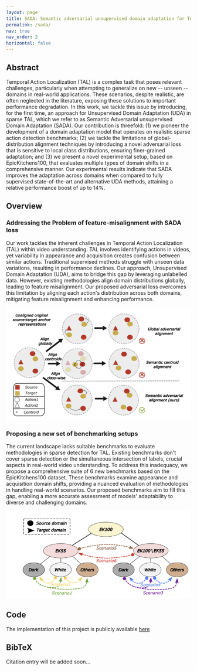 ```yaml
---
layout: page
title: SADA: Semantic adversarial unsupervised domain adaptation for Temporal Action Localization
permalink: /sada/
nav: true
nav_order: 2
horizontal: false
---
```


## Abstract
Temporal Action Localization (TAL) is a complex task that poses relevant challenges, particularly when attempting to generalize on new -- unseen -- domains in real-world applications. These scenarios, despite realistic, are often neglected in the literature, exposing these solutions to important performance degradation. In this work, we tackle this issue by introducing, for the first time, an approach for Unsupervised Domain Adaptation (UDA) in sparse TAL, which we refer to as Semantic Adversarial unsupervised Domain Adaptation (SADA). Our contribution is threefold: (1) we pioneer the development of a domain adaptation model that operates on realistic sparse action detection benchmarks; (2) we tackle the limitations of global-distribution alignment techniques by introducing a novel adversarial loss that is sensitive to local class distributions, ensuring finer-grained adaptation; and (3) we present a novel experimental setup, based on EpicKitchens100, that evaluates multiple types of domain shifts in a comprehensive manner. Our experimental results indicate that SADA improves the adaptation across domains when compared to fully supervised state-of-the-art and alternative UDA methods, attaining a relative performance boost of up to $14\%$.

## Overview
### Addressing the Problem of feature-misalignment with SADA loss
Our work tackles the inherent challenges in Temporal Action Localization (TAL) within video understanding. TAL involves identifying actions in videos, yet variability in appearance and acquisition creates confusion between similar actions. Traditional supervised methods struggle with unseen data variations, resulting in performance declines. Our approach, Unsupervised Domain Adaptation (UDA), aims to bridge this gap by leveraging unlabelled data. However, existing methodologies align domain distributions globally, leading to feature misalignment. Our proposed adversarial loss overcomes this limitation by aligning each action's distribution across both domains, mitigating feature misalignment and enhancing performance.

![SADA loss](/assets/img/sada/sada_loss.png) <!-- Add the path to your image -->

### Proposing a new set of benchmarking setups
The current landscape lacks suitable benchmarks to evaluate methodologies in sparse detection for TAL. Existing benchmarks don't cover sparse detection or the simultaneous intersection of labels, crucial aspects in real-world video understanding. To address this inadequacy, we propose a comprehensive suite of 6 new benchmarks based on the EpicKitchens100 dataset. These benchmarks examine appearance and acquisition domain shifts, providing a nuanced evaluation of methodologies in handling real-world scenarios. Our proposed benchmarks aim to fill this gap, enabling a more accurate assessment of models' adaptability to diverse and challenging domains.

![New benchmarks](/assets/img/sada/benchmarks.png) <!-- Add the path to your image -->

## Code
The implementation of this project is publicly available [here](https://github.com/davidpujol/SADA)

## BibTeX
Citation entry will be added soon...